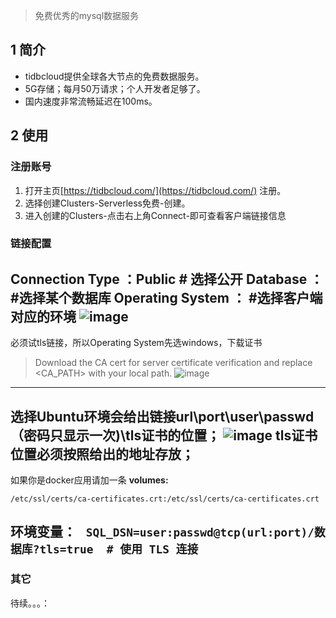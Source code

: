 >免费优秀的mysql数据服务

## 1 简介

- tidbcloud提供全球各大节点的免费数据服务。
- 5G存储；每月50万请求；个人开发者足够了。
- 国内速度非常流畅延迟在100ms。

## 2 使用

### 注册账号

1. 打开主页[https://tidbcloud.com/](https://tidbcloud.com/) 注册。
2. 选择创建Clusters-Serverless免费-创建。
3. 进入创建的Clusters-点击右上角Connect-即可查看客户端链接信息

### 链接配置
Connection Type ：Public # 选择公开
Database ： #选择某个数据库
Operating System ： #选择客户端对应的环境
![image](https://pic.sl.al/gdrive/pic/2025-04-06/hash_6e2f16e1_431225fa0af5_newscreen13358515.jpg)
---
必须试tls链接，所以Operating System先选windows，下载证书
> Download the CA cert for server certificate verification and replace <CA_PATH> with your local path.
![image](https://pic.sl.al/gdrive/pic/2025-04-06/hash_5890149b_426621947748_newscreen13286390.jpg)
---
选择Ubuntu环境会给出链接url\port\user\passwd（密码只显示一次)\tls证书的位置；
![image](https://pic.sl.al/gdrive/pic/2025-04-06/hash_27ca7bf4_43bad2348cc6_newscreen13401515.jpg)
tls证书位置必须按照给出的地址存放；
---
如果你是docker应用请加一条 **volumes:**

`/etc/ssl/certs/ca-certificates.crt:/etc/ssl/certs/ca-certificates.crt`

环境变量：
` SQL_DSN=user:passwd@tcp(url:port)/数据库?tls=true  # 使用 TLS 连接`
---

###  其它

待续。。。：